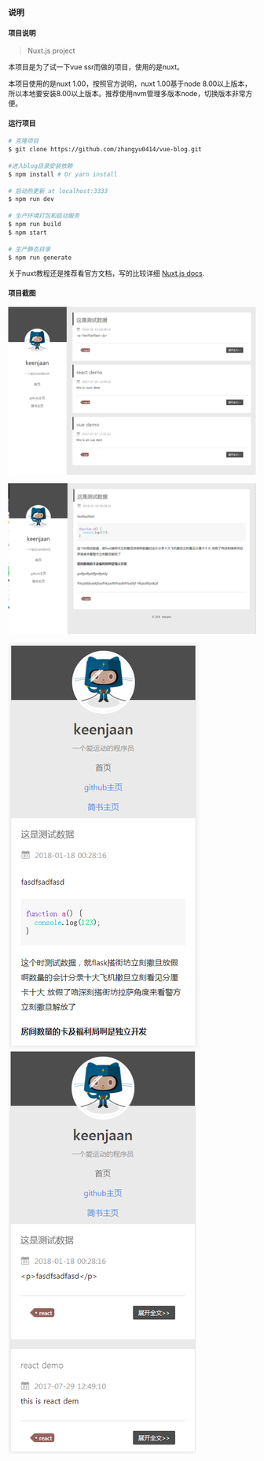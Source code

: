 ### 说明

####  项目说明

> Nuxt.js project

本项目是为了试一下vue ssr而做的项目，使用的是nuxt。



本项目使用的是nuxt 1.00，按照官方说明，nuxt 1.00基于node 8.00以上版本，所以本地要安装8.00以上版本。推荐使用nvm管理多版本node，切换版本非常方便。

#### 运行项目

``` bash
# 克隆项目
$ git clone https://github.com/zhangyu0414/vue-blog.git

#进入blog目录安装依赖
$ npm install # Or yarn install

# 启动热更新 at localhost:3333
$ npm run dev

# 生产环境打包和启动服务
$ npm run build
$ npm start

# 生产静态目录
$ npm run generate
```

关于nuxt教程还是推荐看官方文档，写的比较详细 [Nuxt.js docs](https://github.com/nuxt/nuxt.js).

#### 项目截图

![图片](./screenshots/1.png)

![图片](./screenshots/2.png)

![图片](./screenshots/3.png) ![图片](./screenshots/4.png)